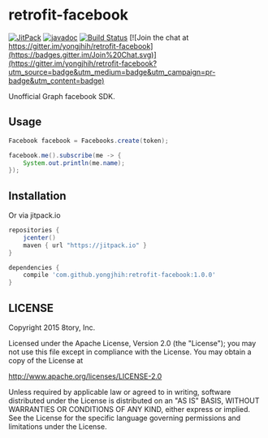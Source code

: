 # retrofit-facebook

[![JitPack](https://img.shields.io/github/tag/yongjhih/retrofit-facebook.svg?label=JitPack)](https://jitpack.io/#yongjhih/retrofit-facebook)
[![javadoc](https://img.shields.io/github/tag/yongjhih/retrofit-facebook.svg?label=javadoc)](https://jitpack.io/com/github/yongjhih/retrofit-facebook/-SNAPSHOT/javadoc/)
[![Build Status](https://travis-ci.org/yongjhih/retrofit-facebook.svg)](https://travis-ci.org/yongjhih/retrofit-facebook)
[![Join the chat at https://gitter.im/yongjhih/retrofit-facebook](https://badges.gitter.im/Join%20Chat.svg)](https://gitter.im/yongjhih/retrofit-facebook?utm_source=badge&utm_medium=badge&utm_campaign=pr-badge&utm_content=badge)

Unofficial Graph facebook SDK.

## Usage

```java
Facebook facebook = Facebooks.create(token);

facebook.me().subscribe(me -> {
    System.out.println(me.name);
});
```

## Installation

Or via jitpack.io

```gradle
repositories {
    jcenter()
    maven { url "https://jitpack.io" }
}

dependencies {
    compile 'com.github.yongjhih:retrofit-facebook:1.0.0'
}
```

## LICENSE

Copyright 2015 8tory, Inc.

Licensed under the Apache License, Version 2.0 (the "License"); you may not use this file except in compliance with the License. You may obtain a copy of the License at

http://www.apache.org/licenses/LICENSE-2.0

Unless required by applicable law or agreed to in writing, software distributed under the License is distributed on an "AS IS" BASIS, WITHOUT WARRANTIES OR CONDITIONS OF ANY KIND, either express or implied. See the License for the specific language governing permissions and limitations under the License.
